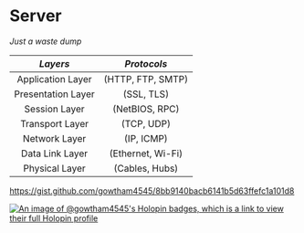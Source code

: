 # Server

*Just a waste dump*

|       _**Layers**_     |     _**Protocols**_ |
|:----------------------:|:-------------------:|
|    Application Layer   |  (HTTP, FTP, SMTP)  |
|    Presentation Layer  |  (SSL, TLS)         |
|      Session Layer     |  (NetBIOS, RPC)     |
|     Transport Layer    |  (TCP, UDP)         |
|      Network Layer     |  (IP, ICMP)         |
|     Data Link Layer    |  (Ethernet, Wi-Fi)  |
|     Physical Layer     |  (Cables, Hubs)     |

https://gist.github.com/gowtham4545/8bb9140bacb6141b5d63ffefc1a101d8

[![An image of @gowtham4545's Holopin badges, which is a link to view their full Holopin profile](https://holopin.me/gowtham4545)](https://holopin.io/@gowtham4545)
